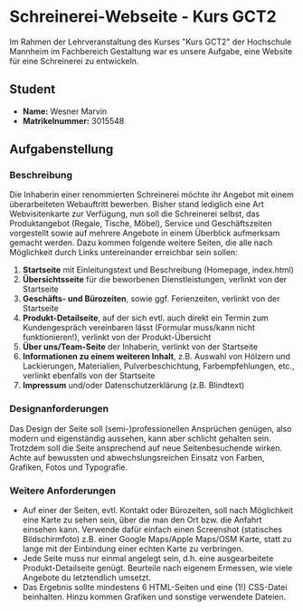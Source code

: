 # Schreinerei-Webseite - Kurs GCT2

Im Rahmen der Lehrveranstaltung des Kurses "Kurs GCT2" der Hochschule Mannheim im Fachbereich Gestaltung war es unsere Aufgabe, eine Website für eine Schreinerei zu entwickeln.

## Student

- **Name:** Wesner Marvin
- **Matrikelnummer:** 3015548

## Aufgabenstellung

### Beschreibung
Die Inhaberin einer renommierten Schreinerei möchte ihr Angebot mit einem überarbeiteten Webauftritt bewerben. Bisher stand lediglich eine Art Webvisitenkarte zur Verfügung, nun soll die Schreinerei selbst, das Produktangebot (Regale, Tische, Möbel), Service und Geschäftszeiten vorgestellt sowie auf mehrere Angebote in einem Überblick aufmerksam gemacht werden. Dazu kommen folgende weitere Seiten, die alle nach Möglichkeit durch Links untereinander erreichbar sein sollen:

1. **Startseite** mit Einleitungstext und Beschreibung (Homepage, index.html)
2. **Übersichtsseite** für die beworbenen Dienstleistungen, verlinkt von der Startseite
3. **Geschäfts- und Bürozeiten**, sowie ggf. Ferienzeiten, verlinkt von der Startseite
4. **Produkt-Detailseite**, auf der sich evtl. auch direkt ein Termin zum Kundengespräch vereinbaren lässt (Formular muss/kann nicht funktionieren!), verlinkt von der Produkt-Übersicht
5. **Über uns/Team-Seite** der Inhaberin, verlinkt von der Startseite
6. **Informationen zu einem weiteren Inhalt**, z.B. Auswahl von Hölzern und Lackierungen, Materialien, Pulverbeschichtung, Farbempfehlungen, etc., verlinkt ebenfalls von der Startseite
7. **Impressum** und/oder Datenschutzerklärung (z.B. Blindtext)

### Designanforderungen
Das Design der Seite soll (semi-)professionellen Ansprüchen genügen, also modern und eigenständig aussehen, kann aber schlicht gehalten sein. Trotzdem soll die Seite ansprechend auf neue Seitenbesuchende wirken. Achte auf bewussten und abwechslungsreichen Einsatz von Farben, Grafiken, Fotos und Typografie.

### Weitere Anforderungen
- Auf einer der Seiten, evtl. Kontakt oder Bürozeiten, soll nach Möglichkeit eine Karte zu sehen sein, über die man den Ort bzw. die Anfahrt einsehen kann. Verwende dafür einfach einen Screenshot (statisches Bildschirmfoto) z.B. einer Google Maps/Apple Maps/OSM Karte, statt zu lange mit der Einbindung einer echten Karte zu verbringen.
- Jede Seite muss nur einmal angelegt sein, d.h. eine ausgearbeitete Produkt-Detailseite genügt. Beurteile nach eigenem Ermessen, wie viele Angebote du letztendlich umsetzt.
- Das Ergebnis sollte mindestens 6 HTML-Seiten und eine (1!) CSS-Datei beinhalten. Hinzu kommen Grafiken und sonstige verwendete Dateien.
